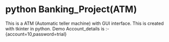 # python Banking_Project(ATM)
This is a ATM (Automatic teller machine) with GUI interface. This is created with tkinter in python. Demo Account_details is :-{account=10,password=trial}
